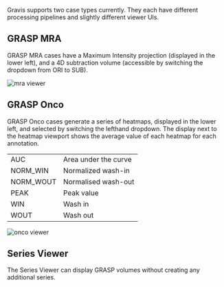 Gravis supports two case types currently. They each have different processing pipelines and slightly different viewer UIs. 

## GRASP MRA
GRASP MRA cases have a Maximum Intensity projection (displayed in the lower left), and a 4D subtraction volume (accessible by switching the dropdown from ORI to SUB). 

![mra viewer](site:images/viewer_tools/viewer-mra.png)

## GRASP Onco
GRASP Onco cases generate a series of heatmaps, displayed in the lower left, and selected by switching the lefthand dropdown. The display next to the heatmap viewport shows the average value of each heatmap for each annotation.

|   |   |
|---|---|
| AUC  | Area under the curve  |
| NORM_WIN | Normalized wash-in |
| NORM_WOUT | Normalised wash-out |
| PEAK     | Peak value |
| WIN      | Wash in |
| WOUT     | Wash out |



![onco viewer](site:images/viewer_tools/viewer-onco.png)

## Series Viewer
The Series Viewer can display GRASP volumes without creating any additional series. 